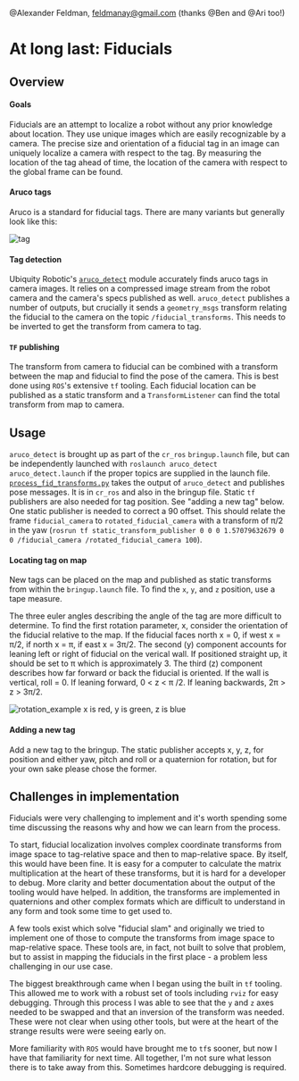 @Alexander Feldman, feldmanay@gmail.com (thanks @Ben and @Ari too!)

# At long last: Fiducials

## Overview

#### Goals
Fiducials are an attempt to localize a robot without any prior knowledge about location. They use unique images which are easily recognizable by a camera. The precise size and orientation of a fiducial tag in an image can uniquely localize a camera with respect to the tag. By measuring the location of the tag ahead of time, the location of the camera with respect to the global frame can be found.

#### Aruco tags
Aruco is a standard for fiducial tags. There are many variants but generally look like this: 

![tag](https://docs.opencv.org/3.1.0/marker23.jpg)

#### Tag detection
Ubiquity Robotic's [`aruco_detect`](http://wiki.ros.org/aruco_detect) module accurately finds aruco tags in camera images. It relies on a compressed image stream from the robot camera and the camera's specs published as well. `aruco_detect` publishes a number of outputs, but crucially it sends a `geometry_msgs`
 transform relating the fiducial to the camera on the topic `/fiducial_transforms`. This needs to be inverted to get the transform from camera to tag.

#### `TF` publishing
The transform from camera to fiducial can be combined with a transform between the map and fiducial to find the pose of the camera. This is best done using `ROS`'s extensive `tf` tooling. Each fiducial location can be published as a static transform and a `TransformListener` can find the total transform from map to camera.

## Usage
`aruco_detect` is brought up as part of the `cr_ros` `bringup.launch` file, but can be independently launched with `roslaunch aruco_detect aruco_detect.launch` if the proper topics are supplied in the launch file. [`process_fid_transforms.py`](https://github.com/campusrover/cr_ros/blob/master/src/process_fid_transforms.py) takes the output of `aruco_detect` and publishes pose messages. It is in `cr_ros` and also in the bringup file. Static `tf` publishers are also needed for tag position. See "adding a new tag" below. One static publisher is needed to correct a 90 offset. This should relate the frame `fiducial_camera` to `rotated_fiducial_camera` with a transform of π/2 in the yaw (`rosrun tf static_transform_publisher 0 0 0 1.57079632679 0 0 /fiducial_camera /rotated_fiducial_camera 100`).

#### Locating tag on map
New tags can be placed on the map and published as static transforms from within the `bringup.launch` file. To find the `x`, `y`, and `z` position, use a tape measure. 

The three euler angles describing the angle of the tag are more difficult to determine. 
To find the first rotation parameter, x, consider the orientation of the fiducial relative to the map. If the fiducial faces north x = 0, if west x = π/2, if north x = π, if east x = 3π/2.
The second (y) component accounts for leaning left or right of fiducial on the verical wall. If positioned straight up, it should be set to π which is approximately 3.
The third (z) component describes how far forward or back the fiducial is oriented. If the wall is vertical, roll = 0. If leaning forward, 0 < z < π /2. If leaning backwards, 2π > z > 3π/2.


![rotation_example](https://i.imgur.com/dsL8551.jpg)
x is red, y is green, z is blue

#### Adding a new tag

Add a new tag to the bringup. The static publisher accepts x, y, z, for position and either yaw, pitch and roll or a quaternion for rotation, but for your own sake please chose the former.

## Challenges in implementation

Fiducials were very challenging to implement and it's worth spending some time discussing the reasons why and how we can learn from the process.

To start, fiducial localization involves complex coordinate transforms from image space to tag-relative space and then to map-relative space. By itself, this would have been fine. It is easy for a computer to calculate the matrix multiplication at the heart of these transforms, but it is hard for a developer to debug. More clarity and better documentation about the output of the tooling would have helped. In addition, the transforms are implemented in quaternions and other complex formats which are difficult to understand in any form and took some time to get used to. 

A few tools exist which solve "fiducial slam" and originally we tried to implement one of those to compute the transforms from image space to map-relative space. These tools are, in fact, not built to solve that problem, but to assist in mapping the fiducials in the first place - a problem less challenging in our use case.

The biggest breakthrough came when I began using the built in `tf` tooling. This allowed me to work with a robust set of tools including `rviz` for easy debugging. Through this process I was able to see that the `y` and `z` axes needed to be swapped and that an inversion of the transform was needed.  These were not clear when using other tools, but were at the heart of the strange results were were seeing early on.

More familiarity with `ROS` would have brought me to `tf`s sooner, but now I have that familiarity for next time. All together, I'm not sure what lesson there is to take away from this. Sometimes hardcore debugging is required.
